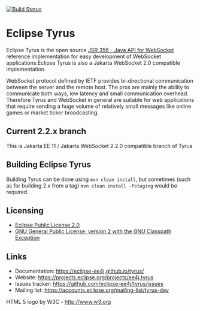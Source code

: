[![Build Status](https://travis-ci.org/eclipse-ee4j/tyrus.svg?branch=master)](https://travis-ci.org/eclipse-ee4j/tyrus)

# Eclipse Tyrus

Eclipse Tyrus is the open source
<a href="https://projects.eclipse.org/projects/ee4j.websocket">JSR 356 - Java API for WebSocket</a>
reference implementation
for easy development of WebSocket applications.Eclipse Tyrus is also 
a Jakarta WebSocket 2.0 compatible implementation.

 WebSocket protocol defined by IETF 
provides bi-directional communication between the server and the remote host. The
pros are mainly the ability to communicate both ways, low latency and small
communication overhead. Therefore Tyrus and WebSocket in general are suitable for web
applications that require sending a huge volume of relatively small messages like
online games or market ticker broadcasting.

## Current 2.2.x branch
This is Jakarta EE 11 / Jakarta WebSocket 2.2.0 compatible branch of Tyrus

## Building Eclipse Tyrus

Building Tyrus can be done using `mvn clean install`, but sometimes (such as for building 2.x from a tag) 
`mvn clean install -Pstaging` would be required.

## Licensing

- [Eclipse Public License 2.0](https://projects.eclipse.org/license/epl-2.0)
- [GNU General Public License, version 2 with the GNU Classpath Exception](https://projects.eclipse.org/license/secondary-gpl-2.0-cp)

## Links

- Documentation: https://eclipse-ee4j.github.io/tyrus/
- Website: https://projects.eclipse.org/projects/ee4j.tyrus
- Issues tracker: https://github.com/eclipse-ee4j/tyrus/issues
- Mailing list: https://accounts.eclipse.org/mailing-list/tyrus-dev 

HTML 5 logo by W3C - http://www.w3.org
